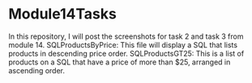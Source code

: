 # Module14Tasks
In this repository, I will post the screenshots for task 2 and task 3 from module 14.
SQLProductsByPrice: This file will display a SQL that lists products in descending price order.
SQLProductsGT25: This is a list of products on a SQL that have a price of more than $25, arranged in ascending order.
